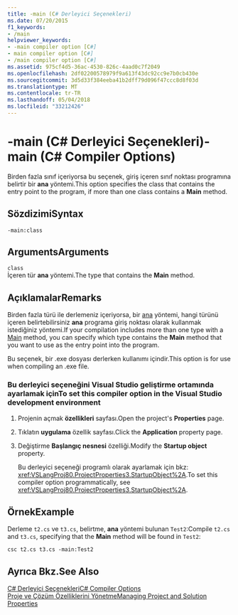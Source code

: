 ```yaml
---
title: -main (C# Derleyici Seçenekleri)
ms.date: 07/20/2015
f1_keywords:
- /main
helpviewer_keywords:
- -main compiler option [C#]
- main compiler option [C#]
- /main compiler option [C#]
ms.assetid: 975cf4d5-36ac-4530-826c-4aad0c7f2049
ms.openlocfilehash: 2df02200578979f9a613f43dc92cc9e7b0cb430e
ms.sourcegitcommit: 3d5d33f384eeba41b2dff79d096f47ccc8d8f03d
ms.translationtype: MT
ms.contentlocale: tr-TR
ms.lasthandoff: 05/04/2018
ms.locfileid: "33212426"
---
```

# <a name="-main-c-compiler-options"></a><span data-ttu-id="c2d36-102">-main (C# Derleyici Seçenekleri)</span><span class="sxs-lookup"><span data-stu-id="c2d36-102">-main (C# Compiler Options)</span></span>
<span data-ttu-id="c2d36-103">Birden fazla sınıf içeriyorsa bu seçenek, giriş içeren sınıf noktası programına belirtir bir **ana** yöntemi.</span><span class="sxs-lookup"><span data-stu-id="c2d36-103">This option specifies the class that contains the entry point to the program, if more than one class contains a **Main** method.</span></span>  
  
## <a name="syntax"></a><span data-ttu-id="c2d36-104">Sözdizimi</span><span class="sxs-lookup"><span data-stu-id="c2d36-104">Syntax</span></span>  
  
```console  
-main:class  
```  
  
## <a name="arguments"></a><span data-ttu-id="c2d36-105">Arguments</span><span class="sxs-lookup"><span data-stu-id="c2d36-105">Arguments</span></span>  
 `class`  
 <span data-ttu-id="c2d36-106">İçeren tür **ana** yöntemi.</span><span class="sxs-lookup"><span data-stu-id="c2d36-106">The type that contains the **Main** method.</span></span>  
  
## <a name="remarks"></a><span data-ttu-id="c2d36-107">Açıklamalar</span><span class="sxs-lookup"><span data-stu-id="c2d36-107">Remarks</span></span>  
 <span data-ttu-id="c2d36-108">Birden fazla türü ile derlemeniz içeriyorsa, bir [ana](../../../csharp/programming-guide/main-and-command-args/index.md) yöntemi, hangi türünü içeren belirtebilirsiniz **ana** programa giriş noktası olarak kullanmak istediğiniz yöntemi.</span><span class="sxs-lookup"><span data-stu-id="c2d36-108">If your compilation includes more than one type with a [Main](../../../csharp/programming-guide/main-and-command-args/index.md) method, you can specify which type contains the **Main** method that you want to use as the entry point into the program.</span></span>  
  
 <span data-ttu-id="c2d36-109">Bu seçenek, bir .exe dosyası derlerken kullanımı içindir.</span><span class="sxs-lookup"><span data-stu-id="c2d36-109">This option is for use when compiling an .exe file.</span></span>  
  
### <a name="to-set-this-compiler-option-in-the-visual-studio-development-environment"></a><span data-ttu-id="c2d36-110">Bu derleyici seçeneğini Visual Studio geliştirme ortamında ayarlamak için</span><span class="sxs-lookup"><span data-stu-id="c2d36-110">To set this compiler option in the Visual Studio development environment</span></span>  
  
1.  <span data-ttu-id="c2d36-111">Projenin açmak **özellikleri** sayfası.</span><span class="sxs-lookup"><span data-stu-id="c2d36-111">Open the project's **Properties** page.</span></span>  
  
2.  <span data-ttu-id="c2d36-112">Tıklatın **uygulama** özellik sayfası.</span><span class="sxs-lookup"><span data-stu-id="c2d36-112">Click the **Application** property page.</span></span>  
  
3.  <span data-ttu-id="c2d36-113">Değiştirme **Başlangıç nesnesi** özelliği.</span><span class="sxs-lookup"><span data-stu-id="c2d36-113">Modify the **Startup object** property.</span></span>  
  
     <span data-ttu-id="c2d36-114">Bu derleyici seçeneği programlı olarak ayarlamak için bkz: <xref:VSLangProj80.ProjectProperties3.StartupObject%2A>.</span><span class="sxs-lookup"><span data-stu-id="c2d36-114">To set this compiler option programmatically, see <xref:VSLangProj80.ProjectProperties3.StartupObject%2A>.</span></span>  
  
## <a name="example"></a><span data-ttu-id="c2d36-115">Örnek</span><span class="sxs-lookup"><span data-stu-id="c2d36-115">Example</span></span>  
 <span data-ttu-id="c2d36-116">Derleme `t2.cs` ve `t3.cs`, belirtme, **ana** yöntemi bulunan `Test2`:</span><span class="sxs-lookup"><span data-stu-id="c2d36-116">Compile `t2.cs` and `t3.cs`, specifying that the **Main** method will be found in `Test2`:</span></span>  
  
```console  
csc t2.cs t3.cs -main:Test2  
```  
  
## <a name="see-also"></a><span data-ttu-id="c2d36-117">Ayrıca Bkz.</span><span class="sxs-lookup"><span data-stu-id="c2d36-117">See Also</span></span>  
 [<span data-ttu-id="c2d36-118">C# Derleyici Seçenekleri</span><span class="sxs-lookup"><span data-stu-id="c2d36-118">C# Compiler Options</span></span>](../../../csharp/language-reference/compiler-options/index.md)  
 [<span data-ttu-id="c2d36-119">Proje ve Çözüm Özelliklerini Yönetme</span><span class="sxs-lookup"><span data-stu-id="c2d36-119">Managing Project and Solution Properties</span></span>](/visualstudio/ide/managing-project-and-solution-properties)

